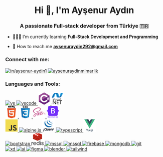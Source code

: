 <h1 align="center">Hi 👋, I'm Ayşenur Aydın</h1>
<h3 align="center">A passionate Full-stack developer from Türkiye 🇹🇷 </h3>

- 👩🏻‍💻 I’m currently learning **Full-Stack Development and Programming**

- 📨 How to reach me **aysenuraydin292@gmail.com**

<h3 align="left">Connect with me:</h3>
<p align="left">
<a href="https://linkedin.com/in/in/aysenur-aydin1" target="blank"><img align="center" src="https://raw.githubusercontent.com/rahuldkjain/github-profile-readme-generator/master/src/images/icons/Social/linked-in-alt.svg" alt="in/aysenur-aydin1" height="30" width="40" /></a>
<a href="https://instagram.com/aysenuraydinmimarlik" target="blank"><img align="center" src="https://raw.githubusercontent.com/rahuldkjain/github-profile-readme-generator/master/src/images/icons/Social/instagram.svg" alt="aysenuraydinmimarlik" height="30" width="40" /></a>
</p>

<h3 align="left">Languages and Tools:</h3>
<p align="left">

<a href="https://visualstudio.microsoft.com/tr/" target="_blank" rel="noreferrer"> 
<img src="https://visualstudio.microsoft.com/wp-content/uploads/2021/10/Product-Icon.svg" alt="vs" width="40" height="40"/> 
</a> 
<a href="https://code.visualstudio.com/" target="_blank" rel="noreferrer"> 
<img src="https://visualstudio.microsoft.com/wp-content/uploads/2019/09/vs-code-responsive-01-1.png" alt="vscode" width="40" height="40"/> 
</a>
<a href="https://www.w3schools.com/cs/" target="_blank" rel="noreferrer"> 
<img src="https://raw.githubusercontent.com/devicons/devicon/master/icons/csharp/csharp-original.svg" alt="csharp" width="40" height="40"/> 
</a> 
<a href="https://dotnet.microsoft.com/" target="_blank" rel="noreferrer"> 
<img src="https://raw.githubusercontent.com/devicons/devicon/master/icons/dot-net/dot-net-original-wordmark.svg" alt="dotnet" width="40" height="40"/> 
</a>
<br>
<a href="https://www.w3.org/html/" target="_blank" rel="noreferrer"> 
<img src="https://raw.githubusercontent.com/devicons/devicon/master/icons/html5/html5-original-wordmark.svg" alt="html5" width="40" height="40"/> 
</a> 
<a href="https://www.w3schools.com/css/" target="_blank" rel="noreferrer"> 
<img src="https://raw.githubusercontent.com/devicons/devicon/master/icons/css3/css3-original-wordmark.svg" alt="css3" width="40" height="40"/> 
</a>
<a href="https://sass-lang.com" target="_blank" rel="noreferrer"> 
<img src="https://raw.githubusercontent.com/devicons/devicon/master/icons/sass/sass-original.svg" alt="sass" width="40" height="40"/> 
</a> 
<a href="https://getbootstrap.com" target="_blank" rel="noreferrer"> 
<img src="https://raw.githubusercontent.com/devicons/devicon/master/icons/bootstrap/bootstrap-plain-wordmark.svg" alt="bootstrap" width="40" height="40"/> 
</a>
<br>
<a href="https://developer.mozilla.org/en-US/docs/Web/JavaScript" target="_blank" rel="noreferrer"> 
<img src="https://raw.githubusercontent.com/devicons/devicon/master/icons/javascript/javascript-original.svg" alt="javascript" width="40" height="40"/> 
</a> 
<a href="https://alpinejs.dev/" target="_blank" rel="noreferrer"> 
<img src="https://alpinejs.dev/alpine_long.svg" alt="alpine.js" width="40" height="40"/> 
</a> 
<a href="https://jquery.com/" target="_blank" rel="noreferrer"> 
<img src="https://raw.githubusercontent.com/devicons/devicon/master/icons/jquery/jquery-original-wordmark.svg" alt="jquery" width="40" height="40"/> 
</a> 
<a href="https://www.typescriptlang.org/" target="_blank" rel="noreferrer"> 
<img src="https://profilinator.rishav.dev/skills-assets/typescript-original.svg" alt="typescript" width="40" height="40"/> 
</a>
<a href="https://vuejs.org/" target="_blank" rel="noreferrer"> 
<img src="https://raw.githubusercontent.com/devicons/devicon/master/icons/vuejs/vuejs-original-wordmark.svg" alt="vuejs" width="40" height="40"/> 
</a>
<br>
<a href="https://www.rabbitmq.com/" target="_blank" rel="noreferrer"> 
<img src="https://www.vectorlogo.zone/logos/rabbitmq/rabbitmq-icon.svg" alt="bootstrap" width="40" height="40"/> 
</a>
<a href="https://redis.io/" target="_blank" rel="noreferrer"> 
<img src="https://raw.githubusercontent.com/devicons/devicon/master/icons/redis/redis-original-wordmark.svg" alt="bootstrap" width="40" height="40"/> 
</a>
<a href="https://www.microsoft.com/en-us/sql-server" target="_blank" rel="noreferrer"> 
<img src="https://www.svgrepo.com/show/303229/microsoft-sql-server-logo.svg" alt="mssql" width="40" height="40"/> 
</a> 
<a href="https://www.sqlite.org/" target="_blank" rel="noreferrer"> 
<img src="https://upload.wikimedia.org/wikipedia/commons/thumb/3/38/SQLite370.svg/764px-SQLite370.svg.png" alt="mssql" width="40" height="40"/> 
</a> 
<a href="https://firebase.google.com/" target="_blank" rel="noreferrer"> 
<img src="https://www.vectorlogo.zone/logos/firebase/firebase-icon.svg" alt="firebase" width="40" height="40"/> 
</a> 
<a href="https://www.mongodb.com/" target="_blank" rel="noreferrer"> 
<img src="https://profilinator.rishav.dev/skills-assets/mongodb-original-wordmark.svg" alt="mongodb" width="40" height="40"/> 
</a> 
<a href="https://git-scm.com/" target="_blank" rel="noreferrer"> 
<img src="https://www.vectorlogo.zone/logos/git-scm/git-scm-icon.svg" alt="git" width="40" height="40"/> 
</a>
<br>
<a href="https://www.adobe.com/products/xd.html" target="_blank" rel="noreferrer"> 
<img src="https://www.adobe.com/content/dam/shared/images/product-icons/svg/xd.svg" alt="xd" width="40" height="40"/> 
</a> 
<a href="https://www.adobe.com/in/products/illustrator.html" target="_blank" rel="noreferrer"> 
<img src="https://profilinator.rishav.dev/skills-assets/adobe_illustrator-icon.svg" alt="ai" width="40" height="40"/> 
</a> 
<a href="https://www.figma.com/" target="_blank" rel="noreferrer"> 
<img src="https://www.vectorlogo.zone/logos/figma/figma-icon.svg" alt="figma" width="40" height="40"/> 
</a> 
<a href="https://www.blender.org/" target="_blank" rel="noreferrer"> 
<img src="https://download.blender.org/branding/community/blender_community_badge_white.svg" alt="blender" width="40" height="40"/> 
</a>
<a href="https://tailwindcss.com/" target="_blank" rel="noreferrer"> 
<img src="https://www.vectorlogo.zone/logos/tailwindcss/tailwindcss-icon.svg" alt="tailwind" width="40" height="40"/> 
</a>
<br>
